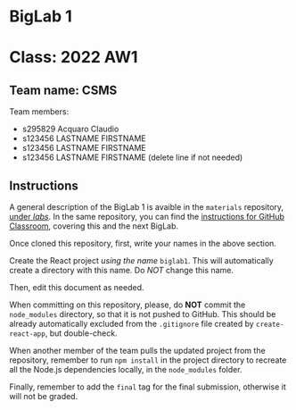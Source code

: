 # BigLab 1 
  
# Class: 2022 AW1

## Team name: CSMS
Team members:
* s295829 Acquaro Claudio
* s123456 LASTNAME FIRSTNAME
* s123456 LASTNAME FIRSTNAME
* s123456 LASTNAME FIRSTNAME (delete line if not needed)

## Instructions

A general description of the BigLab 1 is avaible in the `materials` repository, [under _labs_](https://github.com/polito-WA1-AW1-2022/materials/tree/main/labs/BigLab1/BigLab1.pdf). In the same repository, you can find the [instructions for GitHub Classroom](https://github.com/polito-AW1-2021/materials/tree/main/labs/GH-Classroom-BigLab-Instructions.pdf), covering this and the next BigLab.

Once cloned this repository, first, write your names in the above section.

Create the React project *using the name* `biglab1`. This will automatically create a directory with this name. Do *NOT* change this name.

Then, edit this document as needed.

When committing on this repository, please, do **NOT** commit the `node_modules` directory, so that it is not pushed to GitHub.
This should be already automatically excluded from the `.gitignore` file created by `create-react-app`, but double-check.

When another member of the team pulls the updated project from the repository, remember to run `npm install` in the project directory to recreate all the Node.js dependencies locally, in the `node_modules` folder.

Finally, remember to add the `final` tag for the final submission, otherwise it will not be graded.
